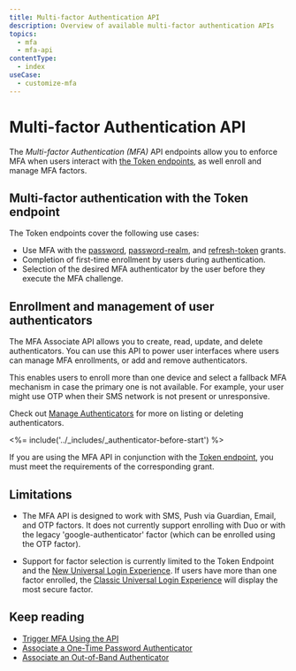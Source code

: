 ```yaml
---
title: Multi-factor Authentication API
description: Overview of available multi-factor authentication APIs
topics:
  - mfa
  - mfa-api
contentType:
  - index
useCase:
  - customize-mfa
---
```


# Multi-factor Authentication API

The <dfn data-key="multifactor-authentication">Multi-factor Authentication (MFA)</dfn> API endpoints allow you to enforce MFA when users interact with [the Token endpoints](/api/authentication#get-token), as well enroll and manage MFA factors.

## Multi-factor authentication with the Token endpoint

The Token endpoints cover the following use cases:

* Use MFA with the [password](/api-auth/grant/password), [password-realm](/api-auth/grant/password#realm-support), and [refresh-token](/tokens/guides/use-refresh-tokens) grants.
* Completion of first-time enrollment by users during authentication.
* Selection of the desired MFA authenticator by the user before they execute the MFA challenge.

## Enrollment and management of user authenticators

The MFA Associate API allows you to create, read, update, and delete authenticators. You can use this API to power user interfaces where users can manage MFA enrollments, or add and remove authenticators.

This enables users to enroll more than one device and select a fallback MFA mechanism in case the primary one is not available. For example, your user might use OTP when their SMS network is not present or unresponsive.

Check out [Manage Authenticators](/multifactor-authentication/api/manage) for more on listing or deleting authenticators.

<%= include('../_includes/_authenticator-before-start') %>

If you are using the MFA API in conjunction with the [Token endpoint](/api/authentication#get-token), you must meet the requirements of the corresponding grant.

## Limitations

* The MFA API is designed to work with SMS, Push via Guardian, Email, and OTP factors. It does not currently support enrolling with Duo or with the legacy 'google-authenticator' factor (which can be enrolled using the OTP factor).

-  Support for factor selection is currently limited to the Token Endpoint and the [New Universal Login Experience](/universal-login/new). If users have more than one factor enrolled, the [Classic Universal Login Experience](/universal-login/new) will display the most secure factor.

## Keep reading

* [Trigger MFA Using the API](/mfa/guides/apis/mfa-api/challenges)
* [Associate a One-Time Password Authenticator](/mfa/guides/apis/mfa-api/otp)
* [Associate an Out-of-Band Authenticator](/mfa/guides/apis/mfa-api/oob)
